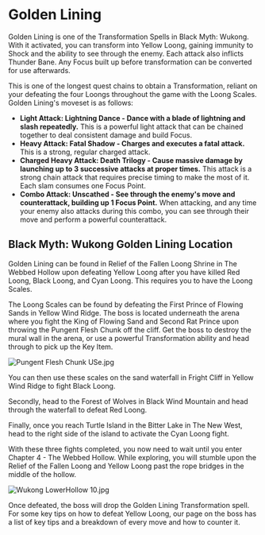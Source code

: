 # Golden Lining

Golden Lining is one of the Transformation Spells in Black Myth: Wukong. With it activated, you can transform into Yellow Loong, gaining immunity to Shock and the ability to see through the enemy. Each attack also inflicts Thunder Bane. Any Focus built up before transformation can be converted for use afterwards. 

This is one of the longest quest chains to obtain a Transformation, reliant on your defeating the four Loongs throughout the game with the Loong Scales. Golden Lining's moveset is as follows: 

  * **Light Attack: Lightning Dance - Dance with a blade of lightning and slash repeatedly.** This is a powerful light attack that can be chained together to deal consistent damage and build Focus.
  * **Heavy Attack: Fatal Shadow - Charges and executes a fatal attack.** This is a strong, regular charged attack.
  * **Charged Heavy Attack: Death Trilogy - Cause massive damage by launching up to 3 successive attacks at proper times.** This attack is a strong chain attack that requires precise timing to make the most of it. Each slam consumes one Focus Point.
  * **Combo Attack: Unscathed - See through the enemy's move and counterattack, building up 1 Focus Point.** When attacking, and any time your enemy also attacks during this combo, you can see through their move and perform a powerful counterattack.

## Black Myth: Wukong Golden Lining Location

Golden Lining can be found in Relief of the Fallen Loong Shrine in The Webbed Hollow upon defeating Yellow Loong after you have killed Red Loong, Black Loong, and Cyan Loong. This requires you to have the Loong Scales. 

The Loong Scales can be found by defeating the First Prince of Flowing Sands in Yellow Wind Ridge. The boss is located underneath the arena where you fight the King of Flowing Sand and Second Rat Prince upon throwing the Pungent Flesh Chunk off the cliff. Get the boss to destroy the mural wall in the arena, or use a powerful Transformation ability and head through to pick up the Key Item. 

![Pungent Flesh Chunk USe.jpg](https://oyster.ignimgs.com/mediawiki/apis.ign.com/black-myth-wukong/3/3f/Pungent_Flesh_Chunk_USe.jpg)

You can then use these scales on the sand waterfall in Fright Cliff in Yellow Wind Ridge to fight Black Loong. 

Secondly, head to the Forest of Wolves in Black Wind Mountain and head through the waterfall to defeat Red Loong. 

Finally, once you reach Turtle Island in the Bitter Lake in The New West, head to the right side of the island to activate the Cyan Loong fight. 

With these three fights completed, you now need to wait until you enter Chapter 4 - The Webbed Hollow. While exploring, you will stumble upon the Relief of the Fallen Loong and Yellow Loong past the rope bridges in the middle of the hollow. 

![Wukong LowerHollow 10.jpg](https://oyster.ignimgs.com/mediawiki/apis.ign.com/black-myth-wukong/9/97/Wukong_LowerHollow_10.jpg)

Once defeated, the boss will drop the Golden Lining Transformation spell. For some key tips on how to defeat Yellow Loong, our page on the boss has a list of key tips and a breakdown of every move and how to counter it. 

